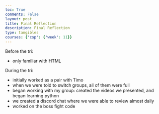 ```yaml
---
toc: True
comments: False
layout: post
title: Final Reflection
description: Final Reflection
type: tangibles
courses: {'csp': {'week': 11}}
---
```


Before the tri: 
- only familiar with HTML

During the tri: 
- initially worked as a pair with Timo
- when we were told to switch groups, all of them were full
- began working with my group: created the videos we presented, and began learning python
- we created a discord chat where we were able to review almost daily
- worked on the boss fight code


